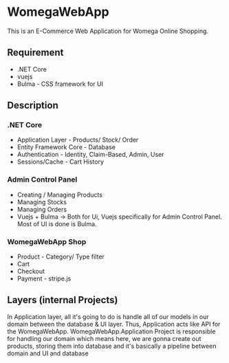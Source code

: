 # WomegaWebApp

This is an E-Commerce Web Application for Womega Online Shopping.

## Requirement

- .NET Core
- vuejs
- Bulma - CSS framework for UI

## Description

### .NET Core
  - Application Layer - Products/ Stock/ Order
  - Entity Framework Core - Database
  - Authentication - Identity, Claim-Based, Admin, User
  - Sessions/Cache - Cart History

### Admin Control Panel
  - Creating / Managing Products
  - Managing Stocks
  - Managing Orders
  - Vuejs + Bulma -> Both for Ui, Vuejs specifically for Admin Control Panel. Most of UI is done is Bulma.

### WomegaWebApp Shop

  - Product - Category/ Type filter
  - Cart
  - Checkout
  - Payment - stripe.js

## Layers (internal Projects)

In Application layer, all it's going to do is handle all of our models in our domain between the database  & UI layer. Thus, Application acts like API for the WomegaWebApp. WomegaWebApp.Application Project is responsible for handling our domain which means here, we are gonna create out products, storing them into database and it's basically a pipeline between domain and UI and database
